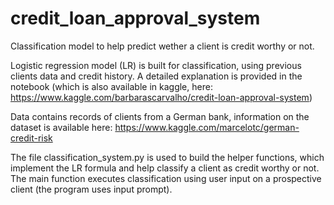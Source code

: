 # credit_loan_approval_system

Classification model to help predict wether a client is credit worthy or not.

Logistic regression model (LR) is built for classification, using previous clients data and credit history.
A detailed explanation is provided in the notebook (which is also available in kaggle, here: https://www.kaggle.com/barbarascarvalho/credit-loan-approval-system)

Data contains records of clients from a German bank, information on the dataset is available here: https://www.kaggle.com/marcelotc/german-credit-risk

The file classification_system.py is used to build the helper functions, which implement the LR formula and help classify a client as credit worthy or not.
The main function executes classification using user input on a prospective client (the program uses input prompt).
